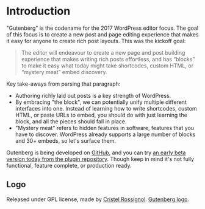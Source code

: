 # Introduction

"Gutenberg" is the codename for the 2017 WordPress editor focus. The goal of this focus is to create a new post and page editing experience that makes it easy for anyone to create rich post layouts. This was the kickoff goal:

> The editor will endeavour to create a new page and post building experience that makes writing rich posts effortless, and has “blocks” to make it easy what today might take shortcodes, custom HTML, or “mystery meat” embed discovery.

Key take-aways from parsing that paragraph:

- Authoring richly laid out posts is a key strength of WordPress.
- By embracing "the block", we can potentially unify multiple different interfaces into one. Instead of learning how to write shortcodes, custom HTML, or paste URLs to embed, you should do with just learning the block, and all the pieces should fall in place.
- "Mystery meat" refers to hidden features in software, features that you have to discover. WordPress already supports a large number of blocks and 30+ embeds, so let's surface them.

Gutenberg is being developed on [GitHub](https://github.com/WordPress/gutenberg), and you can try [an early beta version today from the plugin repository](https://wordpress.org/plugins/gutenberg/). Though keep in mind it's not fully functional, feature complete, or production ready.

## Logo
Released under GPL license, made by [Cristel Rossignol](https://twitter.com/cristelrossi).
[Gutenberg logo](https://github.com/WordPress/gutenberg/docs/final-g-wapuu-black.svg).
